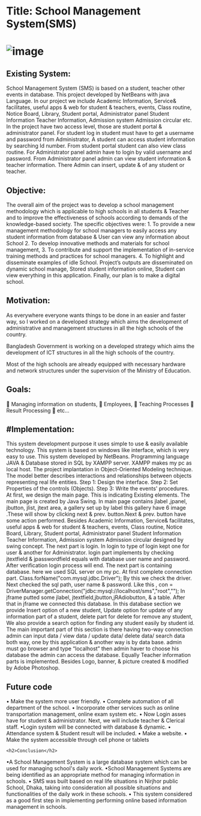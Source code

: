 <h1> Title: School Management System(SMS) <h1>

  ![image](https://user-images.githubusercontent.com/53119070/172634234-522f07e3-4f6d-4abe-858a-b927be48e9ad.png)

  
  <h2>  Existing System:</h2>
School Management System (SMS) is based on a student, teacher other events in database. This project developed by NetBeans with java Language. In our project we include Academic Information, Service& facilitates, useful apps & web for student & teachers, events, Class routine, Notice Board, Library, Student portal, Administrator panel   Student Information Teacher Information, Admission system Admission circular etc.  
In the project have two access level, those are student portal & administrator panel.
For student log in student must have to get a username and password from Administrator, A student can access student information by searching Id number.  From student portal student can also view class routine.
For Administrator panel admin have to login by valid username and password. From Administrator panel admin can view student information & teacher information. There Admin can insert, update & of any student or teacher. 

<h2> Objective: </h2>
The overall aim of the project was to develop a school management methodology
which is applicable to high schools in all students & Teacher and to improve the effectiveness of schools according to demands of the knowledge-based society.
The specific objectives were:
1. To provide a new management methodology for school managers to easily access any student information from database & User can view any information about School 
2. To develop innovative methods and materials for school management,
3. To contribute and support the implementation of in-service training methods and practices for school managers.
4. To highlight and disseminate examples of idle School.
Project’s outputs are disseminated on dynamic school manage, Stored student information online,
Student can view everything in this application. Finally, our plan is  to make a digital school.



<h2> Motivation: </h2> 
As everywhere everyone wants things to be done in an easier and faster way, so I worked on a developed strategy which aims the development of administrative and management structures in all the high schools of the country.

Bangladesh Government is working on a developed strategy which aims the development of ICT structures in all the high schools of the country.

Most of the high schools are already equipped with necessary hardware and network structures under the supervision of the Ministry of Education.

 <h2> Goals: </h2> 

 Managing information on students,
 Employees,
 Teaching Processes
 Result Processing
 etc...


<h2> #Implementation: </h2> 

This system development purpose it uses simple to use & easily available technology. This system is based on windows like interface, which is very easy to use. This system developed by NetBeans.
Programming language JAVA & Database stored in SQL  by XAMPP server. XAMPP makes my pc as local host.
The project implantation in Object-Oriented Modeling technique.
The model better describes interactions and relationships between objects representing real life entities.
Step 1: Design the interface.
Step 2: Set Properties of the controls (Objects).
Step 3: Write the events' procedures.
 At first, we design the main page. This is indicating Existing elements. The main page is created by Java Swing. In main page contains jlabel ,jpanel, jbutton, jlist, jtext area, a gallery  set up by label this gallery have 6 image .These will show by clicking next & prev. button.Next & prev. button have some action performed.
Besides Academic Information, Service& facilitates, useful apps & web for student & teachers, events, Class routine, Notice Board, Library, Student portal, Administrator panel   Student Information Teacher Information, Admission system Admission circular designed by swing concept.
The next part is login.  In login to type of login kept one for user & another for Administrator. login part implements by checking jtextfield & jpasswordfield equals with database user name and password. After verification login process will end.
The next part is containing database. here we used SQL server on my pc. At first complete connection part.
Class.forName("com.mysql.jdbc.Driver");
By this we check the driver.
Next checked the sql path, user name & password. Like this ,
con = DriverManager.getConnection("jdbc:mysql://localhost/sms","root",""); 
In jframe putted some jlabel, jtextfield,jbutton,jRAdiobutton, & a table. 
After that in jframe we connected this database. In this database section we provide Insert option of a new student, Update option for update of any information part of a student, delete part for delete for remove any student,
We also provide a search option for finding any student easily by student id.
The main important part of this section is there having two-way connection admin can input data / view data / update data/ delete data/ search data both way, one by this application & another way is by data base.  admin must go browser and type “localhost” then admin haver to choose his database the admin can access the database.
Equally Teacher information parts is implemented.
Besides Logo, banner, & picture created & modified by Adobe Photoshop. 
  
  <h2>Future code </h2>
  
• Make the system more user friendly.
• Complete automation of all department of the school.
• Incorporate other services such as online transportation management, online exam system etc.
• Now Login asses have for student & administrator. Next, we will include teacher & Clerical staff.
•Login system will be connected with database & dynamic.
• Attendance system & Student result will be included.
• Make a website.
• Make the system accessible through cell phone or tablets

    <h2>Conclusion</h2>

•A School Management System is a large database system which can be used for managing school's daily work.
 •School Management Systems are being identified as an appropriate method for managing information in schools.
• SMS was built based on real life situations in Nirjhor public School, Dhaka, taking into consideration all possible situations and functionalities of the daily work in these schools.
• This system considered as a good first step in implementing performing online based information management in schools.

